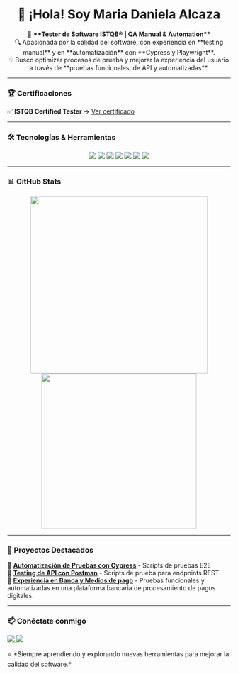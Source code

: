 <h1 align="center">👋 ¡Hola! Soy Maria Daniela Alcaza</h1>

<p align="center">
  🚀 <b>**Tester de Software ISTQB® | QA Manual & Automation**</b> 
  <br>
  🔍 Apasionada por la calidad del software, con experiencia en **testing manual** y en **automatización** con **Cypress y Playwright**.
  <br>
  💡 Busco optimizar procesos de prueba y mejorar la experiencia del usuario a través de **pruebas funcionales, de API y automatizadas**.
</p>

<!--<p align="center">
  <img src="URL-DE-TU-IMAGEN" width="600">
</p>-->

---

### 🏆 Certificaciones  
✅ **ISTQB Certified Tester** → [Ver certificado](https://skillshub.isqi.org/237f5b1c-5080-486f-9c66-4d54af0e97aa#acc.b6ikIxA8)  

---

### 🛠️ Tecnologías & Herramientas  

<p align="center">
  <img src="https://img.shields.io/badge/Cypress-17202C?style=for-the-badge&logo=cypress&logoColor=white">
  <img src="https://img.shields.io/badge/Playwright-2EAD33?style=for-the-badge&logo=playwright&logoColor=white">
  <img src="https://img.shields.io/badge/Postman-FF6C37?style=for-the-badge&logo=postman&logoColor=white">
  <img src="https://img.shields.io/badge/Azure%20DevOps-0078D7?style=for-the-badge&logo=microsoftazure&logoColor=white">
  <img src="https://img.shields.io/badge/Jira-0052CC?style=for-the-badge&logo=jira&logoColor=white">
  <img src="https://img.shields.io/badge/Git-F05032?style=for-the-badge&logo=git&logoColor=white">
  <img src="https://img.shields.io/badge/GitHub-181717?style=for-the-badge&logo=github&logoColor=white">
</p>

---

### 📊 GitHub Stats  
<p align="center">
  <img src="https://github-readme-stats.vercel.app/api?username=mdanielaalcaza&show_icons=true&theme=radical" width="400">
  <img src="https://github-readme-stats.vercel.app/api/top-langs/?username=mdanielaalcaza&layout=compact&theme=radical" width="350">
</p>

---

### 📌 Proyectos Destacados    
🔹 **[Automatización de Pruebas con Cypress](#)** - Scripts de pruebas E2E  
🔹 **[Testing de API con Postman](#)** - Scripts de prueba para endpoints REST  
🔹 **[Experiencia en Banca y Medios de pago](#)** - Pruebas funcionales y automatizadas en una plataforma bancaria de procesamiento de pagos digitales.

---

### 📫 Conéctate conmigo  
<p>
  <a href="https://www.linkedin.com/in/mdaniela-alcaza/">
    <img src="https://img.shields.io/badge/LinkedIn-0077B5?style=for-the-badge&logo=linkedin&logoColor=white">
  </a>
  <a href="mailto:mdaniela.alcaza@gmail.com">
    <img src="https://img.shields.io/badge/Email-0078D4?style=for-the-badge&logo=gmail&logoColor=white">
  </a>
</p>
⭐ *Siempre aprendiendo y explorando nuevas herramientas para mejorar la calidad del software.*  
